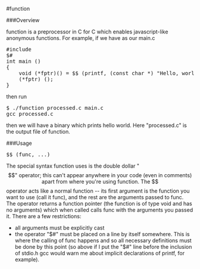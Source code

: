 #function

###Overview

function is a preprocessor in C for C which enables javascript-like anonymous functions. For example, if we have as our main.c

<pre>#include <stdio.h>
$#
int main ()
{
	void (*fptr)() = $$ (printf, (const char *) "Hello, world!\n");
	(*fptr) ();
}</pre>

then run

<pre>$ ./function processed.c main.c
gcc processed.c</pre>

then we will have a binary which prints hello world. Here "processed.c" is the output file of function.

###Usage

<pre>$$ (func, ...)</pre>

The special syntax function uses is the double dollar "$$" operator; this can't appear anywhere in your code (even in comments) apart from where you're using function. The $$ operator acts like a normal function -- its first argument is the function you want to use (call it func), and the rest are the arguments passed to func. The operator returns a function pointer (the function is of type void and has no arguments) which when called calls func with the arguments you passed it. There are a few restrictions:

 * all arguments must be explicitly cast
 * the operator "$#" must be placed on a line by itself somewhere. This is where the calling of func happens and so all necessary definitions must be done by this point (so above if I put the "$#" line before the inclusion of stdio.h gcc would warn me about implicit declarations of printf, for example).

